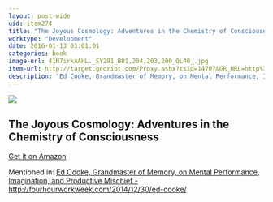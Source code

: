 ```yaml
---
layout: post-wide
uid: item274
title: "The Joyous Cosmology: Adventures in the Chemistry of Consciousness"
worktype: "Development"
date: 2016-01-13 01:01:01
categories: book
image-url: 41N7irkAAHL._SY291_BO1,204,203,200_QL40_.jpg
item-url: http://target.georiot.com/Proxy.ashx?tsid=14707&GR_URL=http%3A%2F%2Fwww.amazon.com%2FJoyous-Cosmology-Adventures-Chemistry-Consciousness%2Fdp%2F1608682048
description: "Ed Cooke, Grandmaster of Memory, on Mental Performance, Imagination, and Productive Mischief - http://fourhourworkweek.com/2014/12/30/ed-cooke/"
---
```

<a href="http://target.georiot.com/Proxy.ashx?tsid=14707&GR_URL=http%3A%2F%2Fwww.amazon.com%2FJoyous-Cosmology-Adventures-Chemistry-Consciousness%2Fdp%2F1608682048" target="blank"><img src="../../../../img/thumbs/41N7irkAAHL._SY291_BO1,204,203,200_QL40_.jpg" class="prod-img"></a>
<h2>The Joyous Cosmology: Adventures in the Chemistry of Consciousness</h2>
<p><a href="http://target.georiot.com/Proxy.ashx?tsid=14707&GR_URL=http%3A%2F%2Fwww.amazon.com%2FJoyous-Cosmology-Adventures-Chemistry-Consciousness%2Fdp%2F1608682048" target="blank">Get it on Amazon</a><p>
<p>Mentioned in: <a href="http://fourhourworkweek.com/2014/12/30/ed-cooke/" target="blank">Ed Cooke, Grandmaster of Memory, on Mental Performance, Imagination, and Productive Mischief - http://fourhourworkweek.com/2014/12/30/ed-cooke/</a></p>
